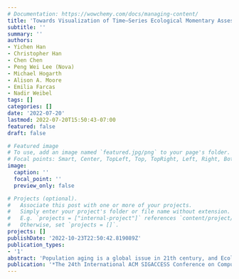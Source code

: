 ```yaml
---
# Documentation: https://wowchemy.com/docs/managing-content/
title: 'Towards Visualization of Time–Series Ecological Momentary Assessment (EMA) Data on Standalone Voice–First Virtual Assistants'
subtitle: ''
summary: ''
authors:
- Yichen Han
- Christopher Han
- Chen Chen
- Peng Wei Lee (Nova)
- Michael Hogarth
- Alison A. Moore
- Emilia Farcas
- Nadir Weibel
tags: []
categories: []
date: '2022-07-20'
lastmod: 2022-07-20T15:50:43-07:00
featured: false
draft: false

# Featured image
# To use, add an image named `featured.jpg/png` to your page's folder.
# Focal points: Smart, Center, TopLeft, Top, TopRight, Left, Right, BottomLeft, Bottom, BottomRight.
image:
  caption: ''
  focal_point: ''
  preview_only: false

# Projects (optional).
#   Associate this post with one or more of your projects.
#   Simply enter your project's folder or file name without extension.
#   E.g. `projects = ["internal-project"]` references `content/project/deep-learning/index.md`.
#   Otherwise, set `projects = []`.
projects: []
publishDate: '2022-10-23T22:50:42.819089Z'
publication_types:
- '1'
abstract: 'Population aging is a global issue in 21th century, and Ecologial Momentary Assesssments (EMA) is one well-known techniques widely used in geriatrics. However, accessing and interacting with digital health information is a well-known challenge for aging populations. While voice-based Intelligent Virtual Assistants (IVAs) are promising to improve the Quality of Life (QoL) of older adults, the effectiveness of visualizing time-series based EMA data on standalone IVAs has not been explored. To explore the potential opportunities for visualizing time-series based EMA data on standalone IVAs, we designed a prototype system, where older adults are able to query and examine the time–series EMA data on Amazon Echo Show — a widely used commercially available standalone screen–based IVA. We conducted a preliminary semi–structured interview with a geriatrician and an older adult, and identified three findings that should be carefully considered through thematic analysis. We believe our work will benefit future researchers and practitioners to innovate full-fledged data visualization systems aiming at improving QoL for older adults.'
publication: '*The 24th International ACM SIGACCESS Conference on Computers and Accessibility (Anthens, Greece) (ASSETS’22). Association for Computing Machinery, Anthens, Greece.*'
---
```

